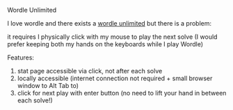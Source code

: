 Wordle Unlimited

I love wordle and there exists a [wordle unlimited](https://wordleunlimited.org/) but there is a problem:

it requires I physically click with my mouse to play the next solve (I would prefer keeping both my hands on the keyboards while I play Wordle)


Features: 
1. stat page accessible via click, not after each solve
2. locally accessible (internet connection not required + small browser window to Alt Tab to)
3. click for next play with enter button (no need to lift your hand in between each solve!)

